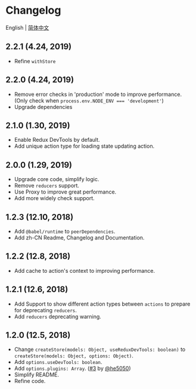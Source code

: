 # Changelog

English | [简体中文](./CHANGELOG.zh-CN.md)

## 2.2.1 (4.24, 2019)

- Refine `withStore`

## 2.2.0 (4.24, 2019)

- Remove error checks in 'production' mode to improve performance. (Only check when `process.env.NODE_ENV === 'development'`)
- Upgrade dependencies

## 2.1.0 (1.30, 2019)

- Enable Redux DevTools by default.
- Add unique action type for loading state updating action.

## 2.0.0 (1.29, 2019)

- Upgrade core code, simplify logic.
- Remove `reducers` support.
- Use Proxy to improve great performance.
- Add more widely check support.

## 1.2.3 (12.10, 2018)

- Add `@babel/runtime` to `peerDependencies`.
- Add zh-CN Readme, Changelog and Documentation.

## 1.2.2 (12.8, 2018)

- Add cache to action's context to improving performance.

## 1.2.1 (12.6, 2018)

- Add Support to show different action types between `actions` to prepare for deprecating `reducers`.
- Add `reducers` deprecating warning.

## 1.2.0 (12.5, 2018)

- Change `createStore(models: Object, useReduxDevTools: boolean)` to `createStore(models: Object, options: Object)`.
- Add `options.useDevTools: boolean`.
- Add `options.plugins: Array`. ([#3](https://github.com/nanxiaobei/retalk/issues/3) by [@he5050](https://github.com/he5050))
- Simplify README.
- Refine code.

